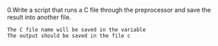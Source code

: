 0.Write a script that runs a C file through the preprocessor and save the result into another file.

    The C file name will be saved in the variable 
    The output should be saved in the file c

